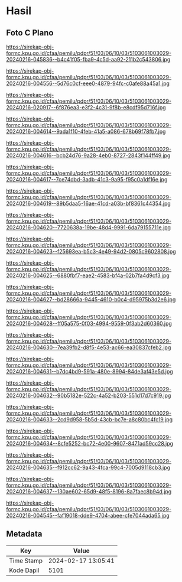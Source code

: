 # Hasil

## Foto C Plano

https://sirekap-obj-formc.kpu.go.id/cfaa/pemilu/pdpr/51/03/06/10/03/5103061003029-20240216-045836--b4c41f05-fba9-4c5d-aa92-211b2c543806.jpg

https://sirekap-obj-formc.kpu.go.id/cfaa/pemilu/pdpr/51/03/06/10/03/5103061003029-20240216-004556--5d76c0cf-eee0-4879-94fc-c0afe88a45a1.jpg

https://sirekap-obj-formc.kpu.go.id/cfaa/pemilu/pdpr/51/03/06/10/03/5103061003029-20240216-020917--6f876ea3-e3f2-4c31-9f8b-e8cdf95d716f.jpg

https://sirekap-obj-formc.kpu.go.id/cfaa/pemilu/pdpr/51/03/06/10/03/5103061003029-20240216-004614--9ada1f10-4feb-41a5-a086-678b69f78fb7.jpg

https://sirekap-obj-formc.kpu.go.id/cfaa/pemilu/pdpr/51/03/06/10/03/5103061003029-20240216-004616--bcb24d76-9a28-4eb0-8727-2843f144ff49.jpg

https://sirekap-obj-formc.kpu.go.id/cfaa/pemilu/pdpr/51/03/06/10/03/5103061003029-20240216-004617--7ce74dbd-3adb-41c3-9a95-f95c0a1df16e.jpg

https://sirekap-obj-formc.kpu.go.id/cfaa/pemilu/pdpr/51/03/06/10/03/5103061003029-20240216-004619--89b5daa5-16ae-41cd-a03b-bf8361c44354.jpg

https://sirekap-obj-formc.kpu.go.id/cfaa/pemilu/pdpr/51/03/06/10/03/5103061003029-20240216-004620--7720638a-19be-48d4-9991-6da79155711e.jpg

https://sirekap-obj-formc.kpu.go.id/cfaa/pemilu/pdpr/51/03/06/10/03/5103061003029-20240216-004623--f25693ea-b5c3-4e49-94d2-0805c9602808.jpg

https://sirekap-obj-formc.kpu.go.id/cfaa/pemilu/pdpr/51/03/06/10/03/5103061003029-20240216-004625--6880fbf7-eae2-4583-bf4a-02b7fa4d9cf3.jpg

https://sirekap-obj-formc.kpu.go.id/cfaa/pemilu/pdpr/51/03/06/10/03/5103061003029-20240216-004627--bd28666a-9445-4610-b0c4-d95975b3d2e6.jpg

https://sirekap-obj-formc.kpu.go.id/cfaa/pemilu/pdpr/51/03/06/10/03/5103061003029-20240216-004628--ff05a575-0f03-4994-9559-0f3ab2d60360.jpg

https://sirekap-obj-formc.kpu.go.id/cfaa/pemilu/pdpr/51/03/06/10/03/5103061003029-20240216-004630--7ea39fb2-d8f5-4e53-ac66-ea30837cfeb2.jpg

https://sirekap-obj-formc.kpu.go.id/cfaa/pemilu/pdpr/51/03/06/10/03/5103061003029-20240216-004631--b7dc4bd9-591a-480e-8994-84de3af43e5d.jpg

https://sirekap-obj-formc.kpu.go.id/cfaa/pemilu/pdpr/51/03/06/10/03/5103061003029-20240216-004632--90b5182e-522c-4a52-b203-551d17d7c919.jpg

https://sirekap-obj-formc.kpu.go.id/cfaa/pemilu/pdpr/51/03/06/10/03/5103061003029-20240216-004633--2cd9d958-5b5d-43cb-bc7e-a8c80bc4fc19.jpg

https://sirekap-obj-formc.kpu.go.id/cfaa/pemilu/pdpr/51/03/06/10/03/5103061003029-20240216-004634--8cfe5252-bc72-4e00-9607-8471ad59cc28.jpg

https://sirekap-obj-formc.kpu.go.id/cfaa/pemilu/pdpr/51/03/06/10/03/5103061003029-20240216-004635--f912cc62-9a43-4fca-99c4-7005d9118cb3.jpg

https://sirekap-obj-formc.kpu.go.id/cfaa/pemilu/pdpr/51/03/06/10/03/5103061003029-20240216-004637--130ae602-65d9-48f5-8196-8a7faec8b94d.jpg

https://sirekap-obj-formc.kpu.go.id/cfaa/pemilu/pdpr/51/03/06/10/03/5103061003029-20240216-004545--faf19018-dde9-4704-abee-cfe7044ada65.jpg


## Metadata

| Key        | Value               |
| ---------- | ------------------- |
| Time Stamp | 2024-02-17 13:05:41 |
| Kode Dapil | 5101                |



